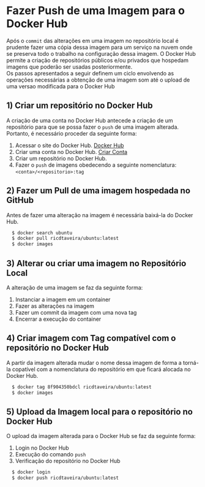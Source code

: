 
# Fazer Push de uma Imagem para o Docker Hub
Após o `commit` das alterações em uma imagem no repositório local é prudente fazer uma cópia dessa
imagem para um serviço na nuvem onde se preserva todo o trabalho na configuração dessa imagem.
O Docker Hub permite a criação de repositórios públicos e/ou privados que hospedam imagens que poderão ser usadas posteriormente.  
Os passos apresentados a seguir definem um ciclo envolvendo as operações necessárias a obtenção de uma imagem som até o upload de uma versao modificada para o Docker Hub

## 1) Criar um repositório no Docker Hub 

A criação de uma conta no Docker Hub antecede a criação de um repositório para que se possa fazer o `push` de uma imagem alterada. Portanto, é necessário proceder da seguinte forma: 
1) Acessar o site do Docker Hub. [Docker Hub](https://hub.docker.com/)
2) Criar uma conta no Docker Hub. [Criar Conta](https://hub.docker.com/signup)
3) Criar um repositório no Docker Hub.
4) Fazer o `push` de imagens obedecendo a seguinte nomenclatura: `<conta>/<repositorio>:tag`    

## 2) Fazer um Pull de uma imagem hospedada no GitHub

Antes de fazer uma alteração na imagem é necessária baixá-la do Docker Hub.

```bash 
  $ docker search ubuntu
  $ docker pull ricdtaveira/ubuntu:latest
  $ docker images
```

## 3) Alterar ou criar uma imagem no Repositório Local

A alteração de uma imagem se faz da seguinte forma: 
1) Instanciar a imagem em um container 
2) Fazer as alterações na imagem 
3) Fazer um commit da imagem com uma nova tag
4) Encerrar a execução do container

## 4) Criar imagem com Tag compatível com o repositório no Docker Hub

A partir da imagem alterada mudar o nome dessa imagem de forma a torná-la copatível com a nomenclatura do repositório em que ficará alocada no Docker Hub.

```bash 
  $ docker tag 8f904350bdcl ricdtaveira/ubuntu:latest 
  $ docker images
```
  
## 5) Upload da Imagem local para o repositório no Docker Hub

O upload da imagem alterada para o Docker Hub se faz da seguinte forma:  
1) Login no Docker Hub 
2) Execução do comando `push` 
3) Verificação do repositório no Docker Hub


```bash 
  $ docker login 
  $ docker push ricdtaveira/ubuntu:latest
  
```

  
 